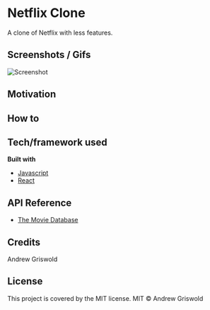 # Netflix Clone
A clone of Netflix with less features.
 ## Screenshots / Gifs
 ![Screenshot](/src/screenshot.png)

 ## Motivation

 ## How to


 ## Tech/framework used
 <b> Built with </b>
 - [Javascript](https://www.javascript.com/)
 - [React](https://reactjs.org/)

 ## API Reference
 - [The Movie Database](https://www.themoviedb.org/)

 ## Credits
 Andrew Griswold

 ## License
 This project is covered by the MIT license.
 MIT © Andrew Griswold